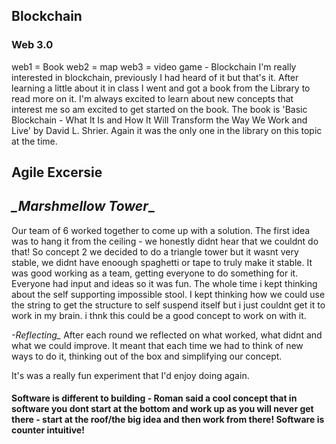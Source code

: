 ## Blockchain
### Web 3.0
web1 = Book
web2 = map
web3 = video game - Blockchain
I'm really interested in blockchain, previously I had heard of it but that's it.  After learning a little about it in class I went and got a book from the Library to read more on it.  I'm always excited to learn about new concepts that interest me so am excited to get started on the book.  The book is 'Basic Blockchain - What It Is and How It Will Transform the Way We Work and Live' by David L. Shrier.  Again it was the only one in the library on this topic at the time.  

## Agile Excersie
## *_Marshmellow Tower*_
Our team of 6 worked together to come up with a solution.  The first idea was to hang it from the ceiling - we honestly didnt hear that we couldnt do that!
So concept 2 we decided to do a triangle tower but it wasnt very stable, we didnt have enoough spaghetti or tape to truly make it stable.
It was good working as a team, getting everyone to do something for it. Everyone had input and ideas so it was fun.
The whole time i kept thinking about the self supporting impossible stool.  I kept thinking how we could use the string to get the structure to self suspend itself but i just couldnt get it to work in my brain.  i thnk this could be a good concept to work on with it.

*-Reflecting_*  After each round we reflected on what worked, what didnt and what we could improve.  It meant that each time we had to think of new ways to do it, thinking out of the box and simplifying our concept.

It's was a really fun experiment that I'd enjoy doing again.

#### Software is different to building  - Roman said a cool concept that in software you dont start at the bottom and work up as you will never get there - start at the roof/the big idea and then work from there!  Software is counter intuitive!

